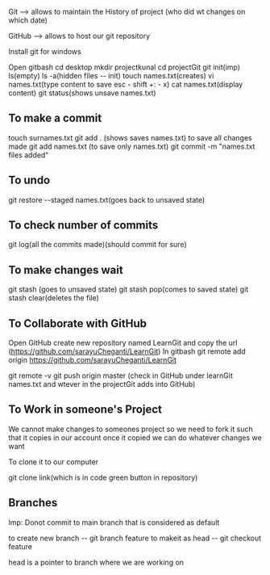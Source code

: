 Git --> allows to maintain the History of project (who did wt changes on which date)

 GitHub --> allows to host our git repository


Install git for windows

Open gitbash 
cd desktop
mkdir projectkunal
cd projectGit
git init(imp)
ls(empty)
ls -a(hidden files -- init)
touch names.txt(creates)
vi names.txt(type content to save esc - shift +: - x)
cat names.txt(display content)
git status(shows unsave names.txt)

To make a commit
--------------

touch surnames.txt
git add . (shows saves names.txt) to save all changes made
git add names.txt (to save only names.txt)
git commit -m "names.txt files added"

To undo 
------
git restore --staged names.txt(goes back to unsaved state)

To check number of commits
--------------------------
git log(all the commits made)(should commit for sure)

To make changes wait
--------------------

git stash (goes to unsaved state)
git stash pop(comes to saved state)
git stash clear(deletes the file)



To Collaborate with GitHub
------------------------


Open GitHub
create new repository named LearnGit and copy the url (https://github.com/sarayuCheganti/LearnGit)
In gitbash git remote add origin https://github.com/sarayuCheganti/LearnGit

git remote -v
git push origin master (check in GitHub under learnGit names.txt and wtever in the projectGit adds into GitHub)


To Work in someone's Project
-------------------------------


We cannot make changes to someones project so we need to fork it such that it copies in our account
once it copied we can do whatever changes we want

To clone it to our computer

git clone link(which is in code green button in repository)


Branches
-----------

Imp: Donot commit to main branch that is considered as default

to create new branch -- git branch feature
to makeit as head -- git checkout feature

head is a pointer to branch where we are working on





